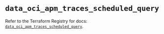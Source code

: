 # `data_oci_apm_traces_scheduled_query`

Refer to the Terraform Registry for docs: [`data_oci_apm_traces_scheduled_query`](https://registry.terraform.io/providers/oracle/oci/7.19.0/docs/data-sources/apm_traces_scheduled_query).
